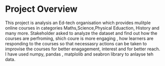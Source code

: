# Project Overview
This project is analysis an Ed-tech organisation which provides mulitple online courses in categories Maths,Science,Physical Eduaction, History and many more. 
Stakeholder asked to analyze the dataset and find out how the courses are perfroming, shich coure is more engaging , how learners are responding to the courses 
so that necessasry actions can be taken to improvise the courses for better enagagement, interest and for better reach.
I have used numpy, pandas , matplolib and seabron library to anlayse teh data.
